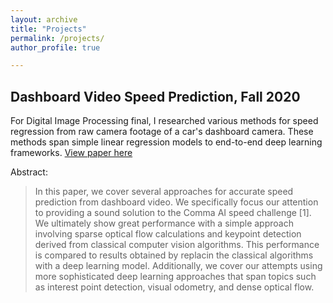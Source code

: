 ```yaml
---
layout: archive
title: "Projects"
permalink: /projects/
author_profile: true

---
```

## Dashboard Video Speed Prediction, Fall 2020
For Digital Image Processing final, I researched various methods for speed
regression from raw camera footage of a car's dashboard camera.
These methods span simple linear regression models to end-to-end deep learning frameworks.
[View paper here](https://jareducherek.github.io/files/Speed_Prediction.pdf)<br>

Abstract:
<blockquote>
In this paper, we cover several approaches for accurate speed prediction from
dashboard video. We specifically focus our
attention to providing a sound solution to the Comma AI
speed challenge [1]. We ultimately show great performance
with a simple approach involving sparse optical flow calculations and keypoint
detection derived from classical computer
vision algorithms. This performance is compared to results
obtained by replacin the classical algorithms with a deep
learning model. Additionally, we cover our attempts using
more sophisticated deep learning approaches that span topics
such as interest point detection, visual odometry, and dense
optical flow.
</blockquote>
